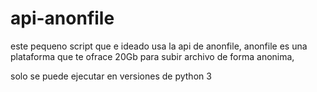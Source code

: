 # api-anonfile

este pequeno script que e ideado usa la api de anonfile, anonfile es una plataforma que te ofrace 20Gb para subir archivo de forma anonima, 

solo se puede ejecutar en versiones de python 3
